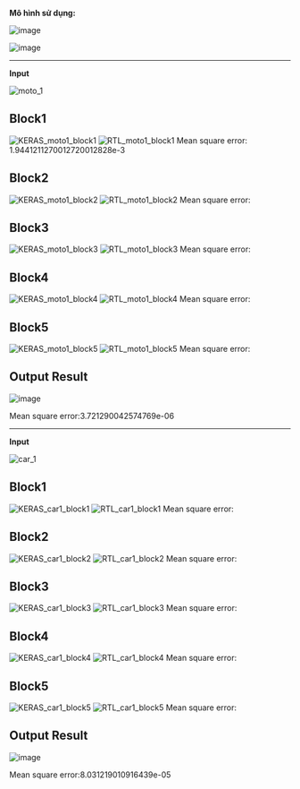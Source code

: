 **Mô hình sử dụng:**

![image](https://user-images.githubusercontent.com/80138548/127025136-eee36b13-38ff-4ddd-a44d-c8965d6403bd.png)


![image](https://user-images.githubusercontent.com/80148486/127024061-3d42019d-b0f8-42b9-ad73-b90a610edd2e.png)

--------------------------------------------------------------------------------

**Input**

![moto_1](https://user-images.githubusercontent.com/80148486/127021343-dd3d12aa-fee2-4378-9f66-4ea16dc3258d.jpg)

**Block1**
--------------------------------------------------------------------------------
![KERAS_moto1_block1](https://user-images.githubusercontent.com/80148486/127021578-c0268bc5-739c-4c63-98e6-e50b62f5eacf.png)
![RTL_moto1_block1](https://user-images.githubusercontent.com/80148486/127021641-526a3532-8235-4fa1-806d-9f5bdad634d1.png)
Mean square error: 1.9441211270012720012828e-3

**Block2**
--------------------------------------------------------------------------------
![KERAS_moto1_block2](https://user-images.githubusercontent.com/80148486/127021720-bf2f74ab-b069-494a-89bd-8b1b55d976ec.png)
![RTL_moto1_block2](https://user-images.githubusercontent.com/80148486/127021736-477c35f6-0496-43e1-969e-ddba27155507.png)
Mean square error:

**Block3**
--------------------------------------------------------------------------------
![KERAS_moto1_block3](https://user-images.githubusercontent.com/80148486/127021820-787dbce4-83ea-4b23-8475-3753282c6437.png)
![RTL_moto1_block3](https://user-images.githubusercontent.com/80148486/127021830-c587056a-7f73-421a-a39f-6ee0ecb2ebd4.png)
Mean square error:

**Block4**
--------------------------------------------------------------------------------
![KERAS_moto1_block4](https://user-images.githubusercontent.com/80148486/127021888-591471d5-560d-4519-970a-da0dadfffd51.png)
![RTL_moto1_block4](https://user-images.githubusercontent.com/80148486/127021909-c02be795-2044-4a03-a5aa-be607d3eff39.png)
Mean square error:

**Block5**
--------------------------------------------------------------------------------
![KERAS_moto1_block5](https://user-images.githubusercontent.com/80148486/127022002-42f73ca6-f6eb-40a0-8566-c8acb43a2038.png)
![RTL_moto1_block5](https://user-images.githubusercontent.com/80148486/127022036-cd481551-242d-40b2-9ffc-bd58b87f7458.png)
Mean square error:

**Output Result**
--------------------------------------------------------------------------------
![image](https://user-images.githubusercontent.com/80148486/127022897-ea4fbdfe-b7ce-4351-aa5c-1af86fc1de4e.png)

Mean square error:3.721290042574769e-06

********************************************************************************
**Input**

![car_1](https://user-images.githubusercontent.com/80148486/127023437-923011ab-9a7d-469d-a5f7-e6102dcf05fc.jpg)

**Block1**
--------------------------------------------------------------------------------
![KERAS_car1_block1](https://user-images.githubusercontent.com/80148486/127023470-a30255ec-b6f7-474a-8958-44ef18f6356e.png)
![RTL_car1_block1](https://user-images.githubusercontent.com/80148486/127023486-f40060d1-532d-4413-b97e-351e99b24dfa.png)
Mean square error:

**Block2**
--------------------------------------------------------------------------------
![KERAS_car1_block2](https://user-images.githubusercontent.com/80148486/127023510-becd9db0-de0a-45f6-b2fe-41070bfe1d58.png)
![RTL_car1_block2](https://user-images.githubusercontent.com/80148486/127023525-bcdbd7e7-f78d-4b9c-a556-d5b6ba635430.png)
Mean square error:

**Block3**
--------------------------------------------------------------------------------
![KERAS_car1_block3](https://user-images.githubusercontent.com/80148486/127023545-dad54af8-93cd-4272-bcd1-fa182e1744dd.png)
![RTL_car1_block3](https://user-images.githubusercontent.com/80148486/127023560-90e1a15a-b987-4971-8dd7-aa174db841e5.png)
Mean square error:

**Block4**
--------------------------------------------------------------------------------
![KERAS_car1_block4](https://user-images.githubusercontent.com/80148486/127023572-1f322f8d-0d1a-4bed-bb06-faaf4d3d68af.png)
![RTL_car1_block4](https://user-images.githubusercontent.com/80148486/127023581-b59a5bc0-e912-45d3-a3b3-530daac7e496.png)
Mean square error:

**Block5**
--------------------------------------------------------------------------------
![KERAS_car1_block5](https://user-images.githubusercontent.com/80148486/127023596-3566ac94-b878-487b-a3dc-2d881b442cb7.png)
![RTL_car1_block5](https://user-images.githubusercontent.com/80148486/127023611-047e33cf-83cc-44bc-84a7-cee0bb5f519a.png)
Mean square error:

**Output Result**
--------------------------------------------------------------------------------
![image](https://user-images.githubusercontent.com/80148486/127023949-dd4d4417-1f4c-4dac-bb45-66d47f54256c.png)

Mean square error:8.031219010916439e-05








